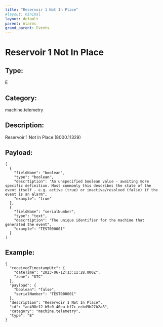 ```yaml
---
title: "Reservoir 1 Not In Place"
#layout: minimal
layout: default
parent: Alarms
grand_parent: Events
---
```


# Reservoir 1 Not In Place

## Type:

E

## Category:

machine.telemetry

## Description: 

Reservoir 1 Not In Place (8000.11329)

## Payload:

```
[
  {
    "fieldName": "boolean",
    "type": "boolean",
    "descrtiption": "An unspecified boolean value - awaiting more specific definition. Most commonly this describes the state of the event itself - e.g. active (true) or inactive/resolved (false) if the event is an alarm",
    "example": "true"
  },
  {
    "fieldName": "serialNumber",
    "type": "text",
    "descrtiption": "The unique identifier for the machine that generated the event",
    "example": "TEST000001"
  }
]
```

## Example:

```
{
  "receivedTimestampUtc": {
    "dateTime": "2023-06-12T13:11:28.000Z",
    "zone": "UTC"
  },
  "payload": {
    "boolean": "false",
    "serialNumber": "TEST000001"
  },
  "description": "Reservoir 1 Not In Place",
  "id": "ae498e12-b5c0-40ea-bf7c-ecbd9b27b2a8",
  "category": "machine.telemetry",
  "type": "E"
}
```
